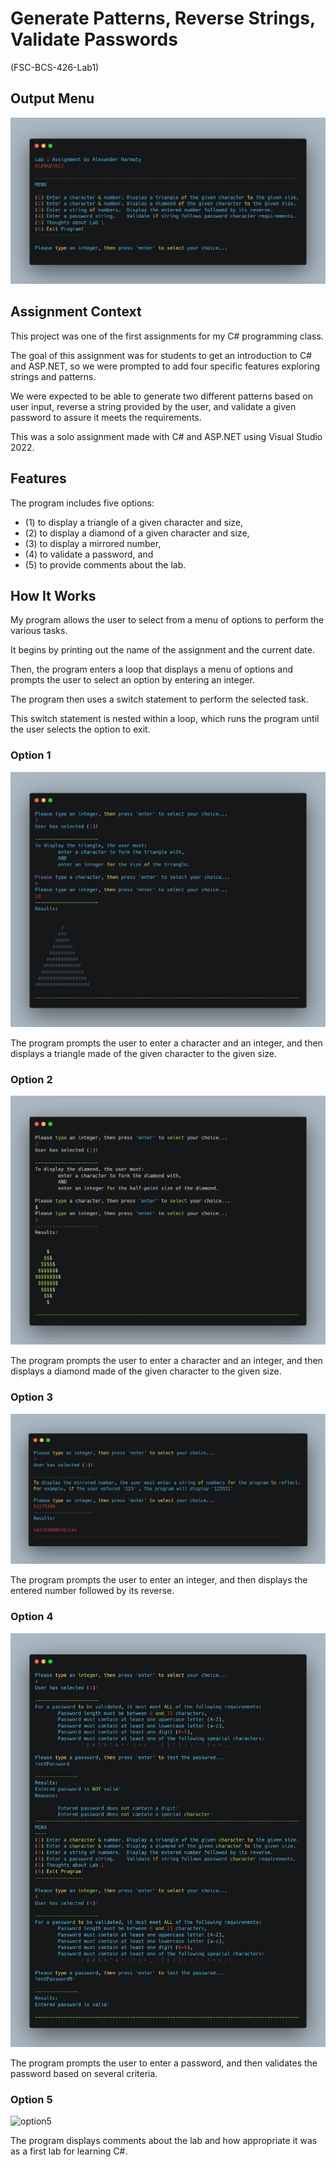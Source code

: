# Generate Patterns, Reverse Strings, Validate Passwords

(FSC-BCS-426-Lab1)

## Output Menu

![Menu](images/carbon.png)

## Assignment Context

This project was one of the first assignments for my C# programming class.

The goal of this assignment was for students to get an introduction to C# and ASP.NET, so we were prompted to add four specific features exploring strings and patterns. 

We were expected to be able to generate two different patterns based on user input, reverse a string provided by the user, and validate a given password to assure it meets the requirements.

This was a solo assignment made with C# and ASP.NET using Visual Studio 2022.


## Features

The program includes five options: 
* (1) to display a triangle of a given character and size, 
* (2) to display a diamond of a given character and size, 
* (3) to display a mirrored number, 
* (4) to validate a password, and 
* (5) to provide comments about the lab. 


## How It Works

My program allows the user to select from a menu of options to perform the various tasks. 

It begins by printing out the name of the assignment and the current date.

Then, the program enters a loop that displays a menu of options and prompts the user to select an option by entering an integer. 

The program then uses a switch statement to perform the selected task.

This switch statement is nested within a loop, which runs the program until the user selects the option to exit.


### Option 1

![option1](images/carbon(1).png)

The program prompts the user to enter a character and an integer, and then displays a triangle made of the given character to the given size.

### Option 2

![option2](images/carbon(2).png)

The program prompts the user to enter a character and an integer, and then displays a diamond made of the given character to the given size.

### Option 3

![option3](images/carbon(3).png) 

The program prompts the user to enter an integer, and then displays the entered number followed by its reverse.

### Option 4

![option4](images/carbon(4).png)

The program prompts the user to enter a password, and then validates the password based on several criteria.

### Option 5

![option5](images/carbon(5).png)

The program displays comments about the lab and how appropriate it was as a first lab for learning C#.
